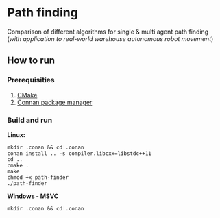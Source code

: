 # Path finding
Comparison of different algorithms for single &amp; multi agent path finding (_with application to real-world warehouse autonomous robot movement_)

## How to run

### Prerequisities
1. [CMake](https://cmake.org/)
2. [Connan package manager](https://conan.io/)

### Build and run

**Linux:**
```
mkdir .conan && cd .conan
conan install .. -s compiler.libcxx=libstdc++11
cd ..
cmake .
make
chmod +x path-finder
./path-finder
```

**Windows - MSVC**
```
mkdir .conan && cd .conan

```
